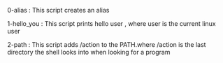 0-alias : This script creates an alias


1-hello_you : This script prints hello user , where user is the current linux user

2-path : This script adds /action to the PATH.where /action is the last directory the shell looks into when looking for a program


